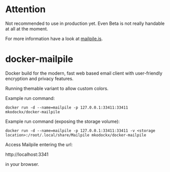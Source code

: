 # Attention
Not recommended to use in production yet. Even Beta is not really handable at all at the moment.

For more information have a look at [mailpile.is](http://mailpile.is).


# docker-mailpile

Docker build for the modern, fast web based email client with user-friendly encryption and privacy features.

Running themable variant to allow custom colors.

Example run command: 

    docker run -d --name=mailpile -p 127.0.0.1:33411:33411 mkodockx/docker-mailpile

Example run command (exposing the storage volume):

    docker run -d --name=mailpile -p 127.0.0.1:33411:33411 -v <storage location>:/root/.local/share/Mailpile mkodockx/docker-mailpile

Access Mailpile entering the url:

http://localhost:3341

in your browser.

